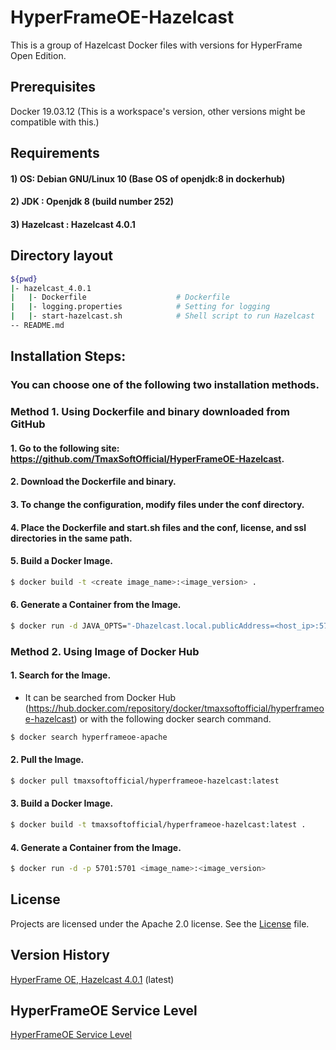 # HyperFrameOE-Hazelcast

This is a group of Hazelcast Docker files with versions for HyperFrame Open Edition.

## Prerequisites

Docker 19.03.12 (This is a workspace's version, other versions might be compatible with this.)

## Requirements

#### 1) OS: Debian GNU/Linux 10 (Base OS of openjdk:8 in dockerhub)
#### 2) JDK : Openjdk 8 (build number 252)
#### 3) Hazelcast : Hazelcast 4.0.1

## Directory layout

```bash
${pwd}
|- hazelcast_4.0.1
|   |- Dockerfile                    # Dockerfile
|   |- logging.properties            # Setting for logging
|   |- start-hazelcast.sh            # Shell script to run Hazelcast
-- README.md
```   

## Installation Steps:

### You can choose one of the following two installation methods.

### Method 1. Using Dockerfile and binary downloaded from GitHub

#### 1. Go to the following site: https://github.com/TmaxSoftOfficial/HyperFrameOE-Hazelcast.

#### 2. Download the Dockerfile and binary.

#### 3. To change the configuration, modify files under the conf directory.

#### 4. Place the Dockerfile and start.sh files and the conf, license, and ssl directories in the same path.

#### 5. Build a Docker Image.
```bash
$ docker build -t <create image_name>:<image_version> .
```

#### 6. Generate a Container from the Image.
```bash
$ docker run -d JAVA_OPTS="-Dhazelcast.local.publicAddress=<host_ip>:5701" -p 5701:5701 <image_name>:<image_version>
```




### Method 2. Using Image of Docker Hub

#### 1. Search for the Image.
- It can be searched from Docker Hub (https://hub.docker.com/repository/docker/tmaxsoftofficial/hyperframeoe-hazelcast) or with the following docker search command.
```bash 
$ docker search hyperframeoe-apache
```

#### 2. Pull the Image.
```bash
$ docker pull tmaxsoftofficial/hyperframeoe-hazelcast:latest
```

#### 3. Build a Docker Image.
```bash
$ docker build -t tmaxsoftofficial/hyperframeoe-hazelcast:latest .
```

#### 4. Generate a Container from the Image.
```bash
$ docker run -d -p 5701:5701 <image_name>:<image_version>
```

## License

Projects are licensed under the Apache 2.0 license. See the [License](https://github.com/TmaxSoftOfficial/HyperFrameOE-Apache/blob/master/apache_2.4/license/license.dat) file.

## Version History

[HyperFrame OE, Hazelcast 4.0.1](https://github.com/TmaxSoftOfficial/HyperFrameOE-Hazelcast/blob/master/hazelcast_4.0.1/Dockerfile "dockerfile link") (latest)

## HyperFrameOE Service Level

[HyperFrameOE Service Level](https://github.com/TmaxSoftOfficial/HyperFrameOE-About/blob/master/ServiceLevel.md)















